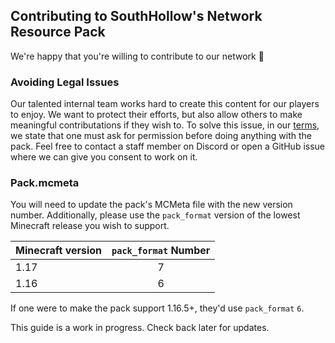 ## Contributing to SouthHollow's Network Resource Pack

We're happy that you're willing to contribute to our network 💖

### Avoiding Legal Issues
Our talented internal team works hard to create this content for our players to enjoy. We want to protect their efforts, but also allow others to make meaningful contributations if they wish to. To solve this issue, in our [terms](https://github.com/South-Hollow/Resource-Pack/blob/main/TERMS.txt), we state that one must ask for permission before doing anything with the pack. Feel free to contact a staff member on Discord or open a GitHub issue where we can give you consent to work on it.

### Pack.mcmeta
You will need to update the pack's MCMeta file with the new version number. Additionally, please use the `pack_format` version of the lowest Minecraft release you wish to support.

| Minecraft version  | `pack_format` Number
| ------------------- |:-------------:|
| 1.17      | 7 |
| 1.16      | 6 |

If one were to make the pack support 1.16.5+, they'd use `pack_format` `6`.


This guide is a work in progress. Check back later for updates.
